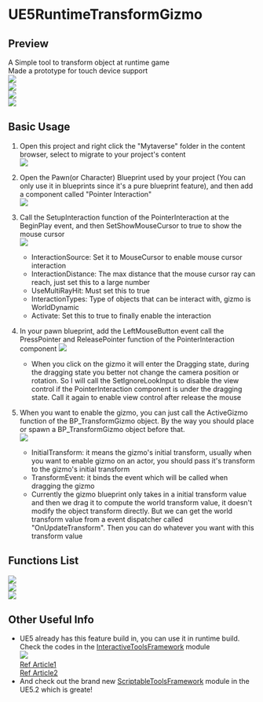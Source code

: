 # UE5RuntimeTransformGizmo

## Preview
A Simple tool to transform object at runtime game  
Made a prototype for touch device support  
![](Documentation/Images/visual_translate.png)  
![](Documentation/Images/visual_rotate.png)  
![](Documentation/Images/visual_scale.png)  
![](Documentation/Images/visual_combined.png)  


## Basic Usage
1. Open this project and right click the "Mytaverse" folder in the content browser, select to migrate to your project's content  
![](Documentation/Images/migrate_content.png)  

2. Open the Pawn(or Character) Blueprint used by your project (You can only use it in blueprints since it's a pure blueprint feature), and then add a component called "Pointer Interaction"  
![](Documentation/Images/add_component.gif)

3. Call the SetupInteraction function of the PointerInteraction at the BeginPlay event, and then SetShowMouseCursor to true to show the mouse cursor  
![](Documentation/Images/pawn_beginplay.png)
    - InteractionSource: Set it to MouseCursor to enable mouse cursor interaction
    - InteractionDistance: The max distance that the mouse cursor ray can reach, just set this to a large number
    - UseMultiRayHit: Must set this to true
    - InteractionTypes: Type of objects that can be interact with, gizmo is WorldDynamic
    - Activate: Set this to true to finally enable the interaction

4. In your pawn blueprint, add the LeftMouseButton event call the PressPointer and ReleasePointer function of the PointerInteraction component
![](Documentation/Images/mouse_click.png)
    - When you click on the gizmo it will enter the Dragging state, during the dragging state you better not change the camera position or rotation. So I will call the SetIgnoreLookInput to disable the view control if the PointerInteraction component is under the dragging state. Call it again to enable view control after release the mouse  

5. When you want to enable the gizmo, you can just call the ActiveGizmo function of the BP_TransformGizmo object. By the way you should place or spawn a BP_TransformGizmo object before that.  
![](Documentation/Images/activate_gizmo.png)  
    - InitialTransform: it means the gizmo's initial transform, usually when you want to enable gizmo on an actor, you should pass it's transform to the gizmo's initial transform
    - TransformEvent: it binds the event which will be called when dragging the gizmo
    - Currently the gizmo blueprint only takes in a initial transform value and then we drag it to compute the world transform value, it doesn't modify the object transform directly. But we can get the world transform value from a event dispatcher called "OnUpdateTransform". Then you can do whatever you want with this transform value

## Functions List
![](Documentation/Images/api_controls.png)  
![](Documentation/Images/api_grid_snap.png)  
![](Documentation/Images/api_events.png)  

## Other Useful Info
- UE5 already has this feature build in, you can use it in runtime build. Check the codes in the
[InteractiveToolsFramework](https://github.com/EpicGames/UnrealEngine/tree/release/Engine/Source/Runtime/InteractiveToolsFramework) module  
![](https://images.squarespace-cdn.com/content/v1/574f72911d07c08c97939643/1608324621401-5CLYGEIS5S5GF1CNNS0M/ToolsFrameworkDemo_Gizmo.png?format=300w)  
[Ref Article1](https://www.gradientspace.com/tutorials/2022/6/1/the-interactive-tools-framework-in-ue5)  
[Ref Article2](https://www.gradientspace.com/tutorials/2021/01/19/the-interactive-tools-framework-in-ue426)
- And check out the brand new [ScriptableToolsFramework](https://github.com/EpicGames/UnrealEngine/tree/407acc04a93f09ecb42c07c98b74fd00cc967100/Engine/Plugins/Experimental/ScriptableToolsFramework/Source/ScriptableToolsFramework) module in the UE5.2 which is greate!

